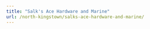 ```yaml
---
title: "Salk's Ace Hardware and Marine"
url: /north-kingstown/salks-ace-hardware-and-marine/
---
```

